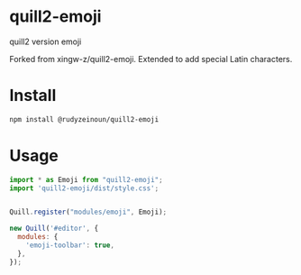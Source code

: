 # quill2-emoji
quill2 version emoji

Forked from xingw-z/quill2-emoji.
Extended to add special Latin characters.

# Install

```bash
npm install @rudyzeinoun/quill2-emoji
```

# Usage

```js
import * as Emoji from "quill2-emoji";
import 'quill2-emoji/dist/style.css';


Quill.register("modules/emoji", Emoji);

new Quill('#editor', {
  modules: { 
    'emoji-toolbar': true,
  },
});
```
